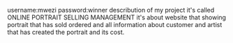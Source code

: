 username:mwezi
password:winner
describution of my project
 it's called ONLINE PORTRAIT SELLING MANAGEMENT it's about website that showing portrait that has sold ordered and all information about customer and artist that has created the portrait and its cost.
